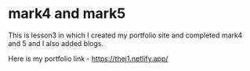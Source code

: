 # mark4 and mark5
 This is lesson3 in which I created my portfolio site and completed mark4 and 5
 and I also added blogs.
 
 Here is my portfolio link - https://thej1.netlify.app/
